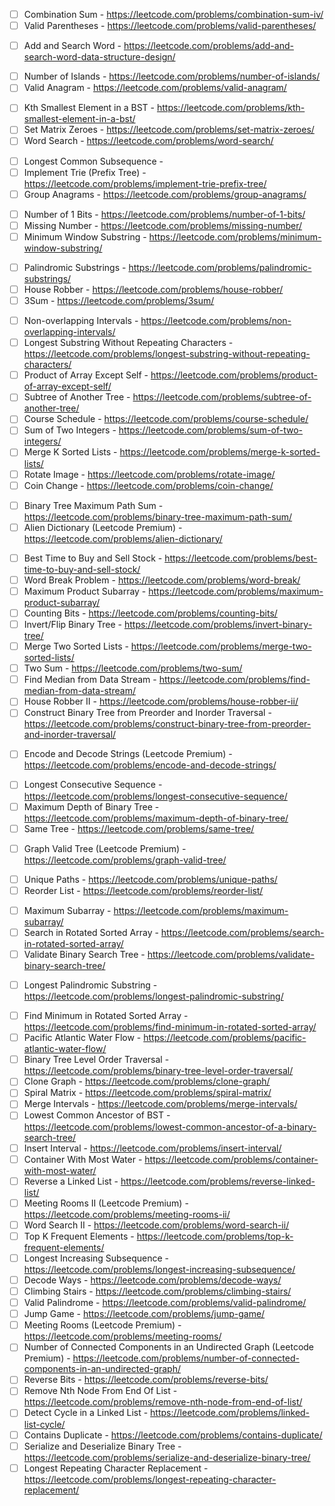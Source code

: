 - [ ] Combination Sum - https://leetcode.com/problems/combination-sum-iv/
- [ ] Valid Parentheses - https://leetcode.com/problems/valid-parentheses/
+ [ ] Add and Search Word - https://leetcode.com/problems/add-and-search-word-data-structure-design/
- [ ] Number of Islands - https://leetcode.com/problems/number-of-islands/
- [ ] Valid Anagram - https://leetcode.com/problems/valid-anagram/
+ [ ] Kth Smallest Element in a BST - https://leetcode.com/problems/kth-smallest-element-in-a-bst/
+ [ ] Set Matrix Zeroes - https://leetcode.com/problems/set-matrix-zeroes/
+ [ ] Word Search - https://leetcode.com/problems/word-search/
- [ ] Longest Common Subsequence -
- [ ] Implement Trie (Prefix Tree) - https://leetcode.com/problems/implement-trie-prefix-tree/
- [ ] Group Anagrams - https://leetcode.com/problems/group-anagrams/
+ [ ] Number of 1 Bits - https://leetcode.com/problems/number-of-1-bits/
+ [ ] Missing Number - https://leetcode.com/problems/missing-number/
+ [ ] Minimum Window Substring - https://leetcode.com/problems/minimum-window-substring/
- [ ] Palindromic Substrings - https://leetcode.com/problems/palindromic-substrings/
- [ ] House Robber - https://leetcode.com/problems/house-robber/
- [ ] 3Sum - https://leetcode.com/problems/3sum/
+ [ ] Non-overlapping Intervals - https://leetcode.com/problems/non-overlapping-intervals/
+ [ ] Longest Substring Without Repeating Characters - https://leetcode.com/problems/longest-substring-without-repeating-characters/
+ [ ] Product of Array Except Self - https://leetcode.com/problems/product-of-array-except-self/
+ [ ] Subtree of Another Tree - https://leetcode.com/problems/subtree-of-another-tree/
+ [ ] Course Schedule - https://leetcode.com/problems/course-schedule/
+ [ ] Sum of Two Integers - https://leetcode.com/problems/sum-of-two-integers/
+ [ ] Merge K Sorted Lists - https://leetcode.com/problems/merge-k-sorted-lists/
+ [ ] Rotate Image - https://leetcode.com/problems/rotate-image/
+ [ ] Coin Change - https://leetcode.com/problems/coin-change/
- [ ] Binary Tree Maximum Path Sum - https://leetcode.com/problems/binary-tree-maximum-path-sum/
- [ ] Alien Dictionary (Leetcode Premium) - https://leetcode.com/problems/alien-dictionary/
+ [ ] Best Time to Buy and Sell Stock - https://leetcode.com/problems/best-time-to-buy-and-sell-stock/
+ [ ] Word Break Problem - https://leetcode.com/problems/word-break/
+ [ ] Maximum Product Subarray - https://leetcode.com/problems/maximum-product-subarray/
+ [ ] Counting Bits - https://leetcode.com/problems/counting-bits/
+ [ ] Invert/Flip Binary Tree - https://leetcode.com/problems/invert-binary-tree/
+ [ ] Merge Two Sorted Lists - https://leetcode.com/problems/merge-two-sorted-lists/
+ [ ] Two Sum - https://leetcode.com/problems/two-sum/
+ [ ] Find Median from Data Stream - https://leetcode.com/problems/find-median-from-data-stream/
+ [ ] House Robber II - https://leetcode.com/problems/house-robber-ii/
+ [ ] Construct Binary Tree from Preorder and Inorder Traversal - https://leetcode.com/problems/construct-binary-tree-from-preorder-and-inorder-traversal/
- [ ] Encode and Decode Strings (Leetcode Premium) - https://leetcode.com/problems/encode-and-decode-strings/
+ [ ] Longest Consecutive Sequence - https://leetcode.com/problems/longest-consecutive-sequence/
+ [ ] Maximum Depth of Binary Tree - https://leetcode.com/problems/maximum-depth-of-binary-tree/
+ [ ] Same Tree - https://leetcode.com/problems/same-tree/
- [ ] Graph Valid Tree (Leetcode Premium) - https://leetcode.com/problems/graph-valid-tree/
+ [ ] Unique Paths - https://leetcode.com/problems/unique-paths/
+ [ ] Reorder List - https://leetcode.com/problems/reorder-list/
- [ ] Maximum Subarray - https://leetcode.com/problems/maximum-subarray/
- [ ] Search in Rotated Sorted Array - https://leetcode.com/problems/search-in-rotated-sorted-array/
- [ ] Validate Binary Search Tree - https://leetcode.com/problems/validate-binary-search-tree/
+ [ ] Longest Palindromic Substring - https://leetcode.com/problems/longest-palindromic-substring/
- [ ] Find Minimum in Rotated Sorted Array - https://leetcode.com/problems/find-minimum-in-rotated-sorted-array/
- [ ] Pacific Atlantic Water Flow - https://leetcode.com/problems/pacific-atlantic-water-flow/
- [ ] Binary Tree Level Order Traversal - https://leetcode.com/problems/binary-tree-level-order-traversal/
- [ ] Clone Graph - https://leetcode.com/problems/clone-graph/
- [ ] Spiral Matrix - https://leetcode.com/problems/spiral-matrix/
- [ ] Merge Intervals - https://leetcode.com/problems/merge-intervals/
- [ ] Lowest Common Ancestor of BST - https://leetcode.com/problems/lowest-common-ancestor-of-a-binary-search-tree/
- [ ] Insert Interval - https://leetcode.com/problems/insert-interval/
- [ ] Container With Most Water - https://leetcode.com/problems/container-with-most-water/
- [ ] Reverse a Linked List - https://leetcode.com/problems/reverse-linked-list/
- [ ] Meeting Rooms II (Leetcode Premium) - https://leetcode.com/problems/meeting-rooms-ii/
- [ ] Word Search II - https://leetcode.com/problems/word-search-ii/
- [ ] Top K Frequent Elements - https://leetcode.com/problems/top-k-frequent-elements/
- [ ] Longest Increasing Subsequence - https://leetcode.com/problems/longest-increasing-subsequence/
- [ ] Decode Ways - https://leetcode.com/problems/decode-ways/
- [ ] Climbing Stairs - https://leetcode.com/problems/climbing-stairs/
- [ ] Valid Palindrome - https://leetcode.com/problems/valid-palindrome/
- [ ] Jump Game - https://leetcode.com/problems/jump-game/
- [ ] Meeting Rooms (Leetcode Premium) - https://leetcode.com/problems/meeting-rooms/
- [ ] Number of Connected Components in an Undirected Graph (Leetcode Premium) - https://leetcode.com/problems/number-of-connected-components-in-an-undirected-graph/
- [ ] Reverse Bits - https://leetcode.com/problems/reverse-bits/
- [ ] Remove Nth Node From End Of List - https://leetcode.com/problems/remove-nth-node-from-end-of-list/
- [ ] Detect Cycle in a Linked List - https://leetcode.com/problems/linked-list-cycle/
- [ ] Contains Duplicate - https://leetcode.com/problems/contains-duplicate/
- [ ] Serialize and Deserialize Binary Tree - https://leetcode.com/problems/serialize-and-deserialize-binary-tree/
- [ ] Longest Repeating Character Replacement - https://leetcode.com/problems/longest-repeating-character-replacement/
